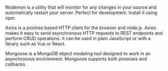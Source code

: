 Nodemon is a utility that will monitor for any changes in your source and automatically restart your server. Perfect for development. Install it using npm.

Axios is a promise based HTTP client for the browser and node.js. Axios makes it easy to send asynchronous HTTP requests to REST endpoints and perform CRUD operations. It can be used in plain JavaScript or with a library such as Vue or React.

Mongoose is a MongoDB object modeling tool designed to work in an asynchronous environment. Mongoose supports both promises and callbacks.